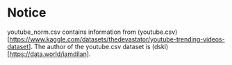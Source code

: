 # Notice

youtube_norm.csv contains information from (youtube.csv)[https://www.kaggle.com/datasets/thedevastator/youtube-trending-videos-dataset]. The author of the youtube.csv dataset is (dskl)[https://data.world/iamdilan].